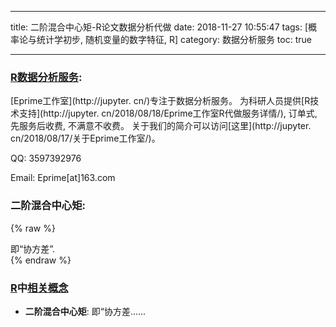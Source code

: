 
---
title: 二阶混合中心矩-R论文数据分析代做
date: 2018-11-27 10:55:47
tags: [概率论与统计学初步, 随机变量的数字特征, R]
category: 数据分析服务
toc: true

---



<span></span>
<!-- more -->

### [R](/tags/R/)[数据分析服务](/categories/数据分析服务/):
[Eprime工作室](http://jupyter. cn/)专注于数据分析服务。
为科研人员提供[R技术支持](http://jupyter. cn/2018/08/18/Eprime工作室R代做服务详情/), 订单式, 先服务后收费, 不满意不收费。
关于我们的简介可以访问[这里](http://jupyter. cn/2018/08/17/关于Eprime工作室/)。

QQ: 3597392976

Email: Eprime[at]163.com



### 二阶混合中心矩:

{% raw %}
<div class="p1">即“协方差”.</div>
{% endraw %}



### [R](/tags/R/)中[相关概念](/categories/数据分析服务)

- **二阶混合中心矩**: 即“协方差......





